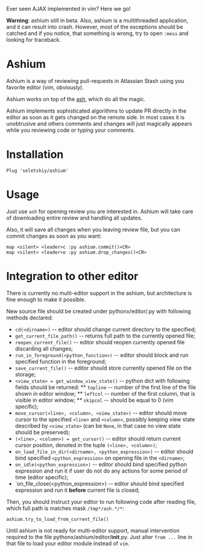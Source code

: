 Ever seen AJAX implemented in vim? Here we go!

**Warning**: ashium still in beta. Also, ashium is a multithreaded application,
and it can result into crash. However, most of the exceptions should be catched
and if you notice, that something is wrong, try to open `:mess` and looking for
traceback.

# Ashium

Ashium is a way of reviewing pull-requests in Atlassian Stash using you
favorite editor (vim, obviously).

Ashium works on top of the [ash](https://github.com/seletskiy/ash), which do
all the magic.

Ashium implements sophisticated algorithms to update PR directly in the editor
as soon as it gets changed on the remote side. In most cases it is unobtrusive
and others comments and changes will just magically appears while you reviewing
code or typing your comments.

# Installation

```
Plug 'seletskiy/ashium'
```

# Usage

Just use `ash` for opening review you are interested in.  Ashium will take care
of downloading entire review and handling all updates.

Also, it will save all changes when you leaving review file, but you can commit
changes as soon as you want:

```
map <silent> <leader>c :py ashium.commit()<CR>
map <silent> <leader>o :py ashium.drop_changes()<CR>
```

# Integration to other editor

There is currently no multi-editor support in the ashium, but architecture is
fine enough to make it possible.

New source file should be created under pythonx/editor/<editor>.py with
following methods declared:

* `cd(<dirname>)` -- editor should change current directory to the specified;
* `get_current_file_path()` -- returns full path to the currently opened file;
* `reopen_current_file()` -- editor should reopen currently opened file
  discarding all changes;
* `run_in_foreground(<python_function>)` -- editor should block and run
  specified function in the foreground;
* `save_current_file()` -- editor should store currently opened file on the
  storage;
* `<view_state> = get_window_view_state()` -- python dict with following fields
  should be returned:
  ** `topline` -- number of the first line of the file shown in editor window;
  ** `leftcol` -- number of the first column, that is visible in editor window;
  ** `skipcol` -- should be equal to 0 (vim specific);
* `move_cursor(<line>, <column>, <view_state>)` -- editor should move cursor
  to the specified `<line>` and `<column>`, possibly keeping view state
  described by `<view_state>` (can be `None`, in that case no view state should
  be preserved);
* `(<line>, <column>) = get_cursor()` -- editor should return current cursor
 position, denoted in the tuple `(<line>, <column>)`;
* `on_load_file_in_dir(<dirname>, <python_expression>)` -- editor should bind
  specified `<python_expression>` on opening file in the `<dirname>`;
* `on_idle(<python_expression>)` -- editor should bind specified python
  expression and run it if user do not do any actions for some period of time
  (editor specific);
* `on_file_close(<python_expression>) -- editor should bind specified
  expression and run it **before** current file is closed;

Then, you should instruct your editor to run following code after reading
file, which full path is matches mask `/tmp*/ash.*/*`:

```
ashium.try_to_load_from_current_file()
```

Until ashium is not ready for multi-editor support, manual intervention
required to the file pythonx/ashium/editor/__init__.py. Just alter `from ...`
line in that file to load your editor module instead of `vim`.
